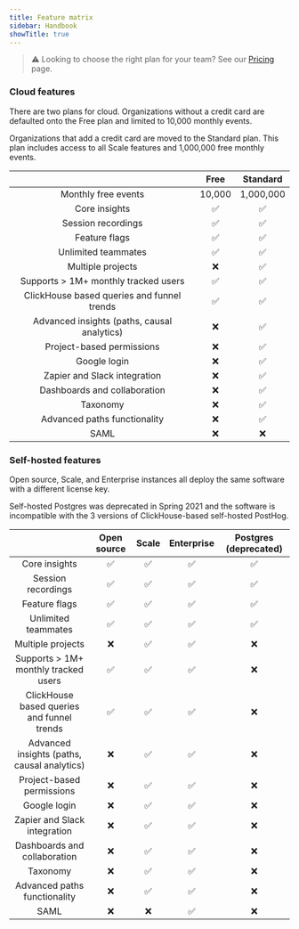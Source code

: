```yaml
---
title: Feature matrix
sidebar: Handbook
showTitle: true
---
```


> ⚠️ Looking to choose the right plan for your team? See our [Pricing](/pricing) page.

### Cloud features

There are two plans for cloud. Organizations without a credit card are defaulted onto the Free plan and limited to 10,000 monthly events. 

Organizations that add a credit card are moved to the Standard plan. This plan includes access to all Scale features and 1,000,000 free monthly events.


|                                             | Free  | Standard |
| :-----------------------------------------------------: | :----------: | :-----------: | 
|         Monthly free events           |  10,000 |       1,000,000      |          ✅          |      ✅       |
|         Core insights           |  ✅ |       ✅      |          ✅          |      ✅       |
|         Session recordings          |  ✅ |       ✅      |          ✅          |      ✅       |
|         Feature flags         |  ✅ |       ✅      |          ✅          |      ✅       |
|         Unlimited teammates           |  ✅ |       ✅      |          ✅          |      ✅       |
|         Multiple projects           | ❌ |       ✅      |          ✅          |      ❌       |
| Supports > 1M+ monthly tracked users        |  ✅   |       ✅      |          ✅          |      ❌       |
| ClickHouse based queries and funnel trends        |  ✅   |       ✅      |          ✅          |      ❌       |
| Advanced insights (paths, causal analytics)        |  ❌   |       ✅      |          ✅          |      ❌       |
|        Project-based permissions        | ❌ |       ✅      |          ✅          |      ❌       |
|           Google login              | ❌ |       ✅      |          ✅          |      ❌       |
|          Zapier and Slack integration            | ❌ |       ✅      |          ✅          |      ❌       |
|          Dashboards and collaboration             | ❌ |       ✅      |          ✅          |      ❌       |
|        Taxonomy           |  ❌   |       ✅      |          ✅          |      ❌       |
| Advanced paths functionality        |  ❌   |       ✅      |          ✅          |      ❌       |
| SAML        |  ❌   |       ❌      |          ✅          |      ❌       |



### Self-hosted features

Open source, Scale, and Enterprise instances all deploy the same software with a different license key.

Self-hosted Postgres was deprecated in Spring 2021 and the software is incompatible with the 3 versions of ClickHouse-based self-hosted PostHog.

|                                             | Open source  | Scale | Enterprise | Postgres (deprecated) |
| :-----------------------------------------------------: | :----------: | :-----------: | :-----------------: |:------------: |
|         Core insights           |  ✅ |       ✅      |          ✅          |      ✅       |
|         Session recordings          |  ✅ |       ✅      |          ✅          |      ✅       |
|         Feature flags         |  ✅ |       ✅      |          ✅          |      ✅       |
|         Unlimited teammates           |  ✅ |       ✅      |          ✅          |      ✅       |
|         Multiple projects           | ❌ |       ✅      |          ✅          |      ❌       |
| Supports > 1M+ monthly tracked users        |  ✅   |       ✅      |          ✅          |      ❌       |
| ClickHouse based queries and funnel trends        |  ✅   |       ✅      |          ✅          |      ❌       |
| Advanced insights (paths, causal analytics)        |  ❌   |       ✅      |          ✅          |      ❌       |
|        Project-based permissions        | ❌ |       ✅      |          ✅          |      ❌       |
|           Google login              | ❌ |       ✅      |          ✅          |      ❌       |
|          Zapier and Slack integration            | ❌ |       ✅      |          ✅          |      ❌       |
|          Dashboards and collaboration             | ❌ |       ✅      |          ✅          |      ❌       |
|        Taxonomy           |  ❌   |       ✅      |          ✅          |      ❌       |
| Advanced paths functionality        |  ❌   |       ✅      |          ✅          |      ❌       |
| SAML        |  ❌   |       ❌      |          ✅          |      ❌       |
